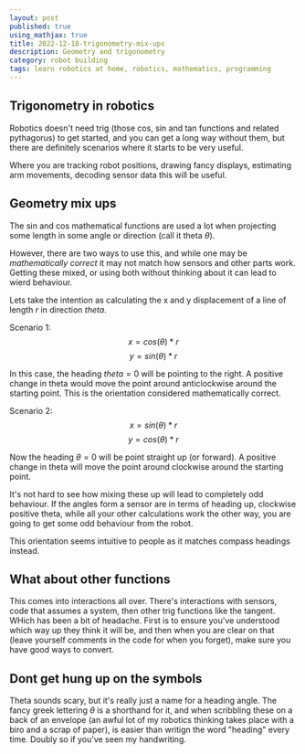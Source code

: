 ```yaml
---
layout: post
published: true
using_mathjax: true
title: 2022-12-18-trigonometry-mix-ups
description: Geometry and trigonometry
category: robot building
tags: learn robotics at home, robotics, mathematics, programming
---
```

## Trigonometry in robotics

Robotics doesn't need trig (those cos, sin and tan functions and related pythagorus) to get started, and you can get a long way without them, but there are definitely scenarios where it starts to be very useful.

Where you are tracking robot positions, drawing fancy displays, estimating arm movements, decoding sensor data this will be useful.

## Geometry mix ups

The sin and cos mathematical functions are used a lot when projecting some length in some angle or direction (call it theta $\theta$).

However, there are two ways to use this, and while one may be _mathematically correct_ it may not match how sensors and other parts work. Getting these mixed, or using both without thinking about it can lead to wierd behaviour.

Lets take the intention as calculating the x and y displacement of a line of length $r$ in direction $theta$.

Scenario 1:
$$x = cos(\theta) * r$$
$$y = sin(\theta) * r$$

In this case, the heading $theta=0$ will be pointing to the right. A positive change in theta would move the point around anticlockwise around the starting point. This is the orientation considered mathematically correct.

Scenario 2:
$$x = sin(\theta) * r$$
$$y = cos(\theta) * r$$

Now the heading $\theta=0$ will be point straight up (or forward). A positive change in theta will move the point around clockwise around the starting point.

It's not hard to see how mixing these up will lead to completely odd behaviour. If the angles form a sensor are in terms of heading up, clockwise positive theta, while all your other calculations work the other way, you are going to get some odd behaviour from the robot.

This orientation seems intuitive to people as it matches compass headings instead.

## What about other functions

This comes into interactions all over. There's interactions with sensors, code that assumes a system, then other trig functions like the tangent. WHich has been a bit of headache. First is to ensure you've understood which way up they think it will be, and then when you are clear on that (leave yourself comments in the code for when you forget), make sure you have good ways to convert.

## Dont get hung up on the symbols

Theta sounds scary, but it's really just a name for a heading angle. The fancy greek lettering $\theta$ is a shorthand for it, and when scribbling these on a  back of an envelope (an awful lot of my robotics thinking takes place with a biro and a scrap of paper), is easier than writign the word "heading" every time. Doubly so if you've seen my handwriting.


